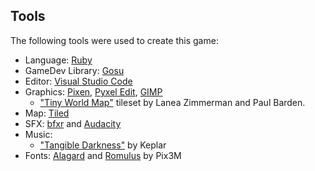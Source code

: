 ## Tools
The following tools were used to create this game:

* Language: [Ruby](http://ruby-lang.org/)
* GameDev Library: [Gosu](http://libgosu.org/)
* Editor: [Visual Studio Code](https://code.visualstudio.com)
* Graphics: [Pixen](http://pixenapp.com), [Pyxel Edit](http://pyxeledit.com), [GIMP](https://www.gimp.org)
  * ["Tiny World Map"](https://opengameart.org/content/tiny-world-map) tileset by Lanea Zimmerman and Paul Barden.
* Map: [Tiled](http://mapeditor.org)
* SFX: [bfxr](http://bfxr.net) and [Audacity](https://www.audacityteam.org)
* Music:
  * ["Tangible Darkness"](https://freesound.org/people/keplar/sounds/130591/) by Keplar
* Fonts: [Alagard](http://pix3m.deviantart.com/art/Bitmap-font-Alagard-381110713) and [Romulus](http://pix3m.deviantart.com/art/Bitmap-font-Romulus-380739406) by Pix3M